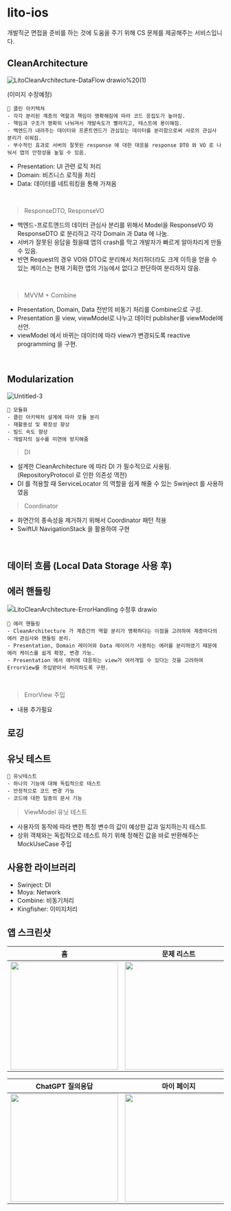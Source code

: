 # lito-ios
개발직군 면접을 준비를 하는 것에 도움을 주기 위해 CS 문제를 제공해주는 서비스입니다.

## CleanArchitecture

![LitoCleanArchitecture-DataFlow drawio%20(1)](https://github.com/SWM14-Lito/lito-ios/assets/56781342/50c8e196-f457-4f85-a41a-c781137c06e2)

(이미지 수정예정)

    🎯 클린 아키텍쳐
    - 각각 분리된 계층의 역할과 책임이 명확해짐에 따라 코드 응집도가 높아짐.
    - 책임과 구조가 명확히 나눠져서 개발속도가 빨라지고, 테스트에 용이해짐.
    - 백엔드가 내려주는 데이터와 프론트엔드가 관심있는 데이터를 분리함으로써 서로의 관심사 분리가 쉬워짐. 
    - 부수적인 효과로 서버의 잘못된 response 에 대한 대응을 response DTO 와 VO 로 나눠서 앱의 안정성을 높일 수 있음.

- Presentation: UI 관련 로직 처리
- Domain: 비즈니스 로직을 처리
- Data: 데이터를 네트워킹을 통해 가져옴

<br/>

> ResponseDTO, ResponseVO
- 백엔드-프로트엔드의 데이터 관심사 분리를 위해서 Model을 ResponseVO 와 ResponseDTO 로 분리하고 각각 Domain 과 Data 에 나눔.
- 서버가 잘못된 응답을 줬을떄 앱의 crash를 막고 개발자가 빠르게 알아차리게 만들 수 있음.
- 반면 Request의 경우 VO와 DTO로 분리해서 처리하더라도 크게 이득을 얻을 수 있는 케이스는 현재 기획한 앱의 기능에서 없다고 판단하여 분리하지 않음.

<br/>

> MVVM + Combine
- Presentation, Domain, Data 전반의 비동기 처리를 Combine으로 구성.
- Presentation 을 view, viewModel로 나누고 데이터 publisher를 viewModel에 선언.
- viewModel 에서 바뀌는 데이터에 따라 view가 변경되도록 reactive programming 을 구현.

<br/>

## Modularization

![Untitled-3](https://github.com/SWM14-Lito/lito-ios/assets/56781342/bd5fc5f3-a623-4fb2-bec4-28e04f0971db)

    🎯 모듈화
    - 클린 아키텍처 설계에 따라 모듈 분리
    - 재활용성 및 확장성 향상
    - 빌드 속도 향상
    - 개발자의 실수를 미연에 방지해줌

> DI
- 설계한 CleanArchitecture 에 따라 DI 가 필수적으로 사용됨. (RepositoryProtocol 로 인한 의존성 역전)
- DI 를 적용할 때 ServiceLocator 의 역할을 쉽게 해줄 수 있는 Swinject 를 사용하였음

> Coordinator
- 화면간의 종속성을 제거하기 위해서 Coordinator 패턴 적용
- SwiftUI NavigationStack 을 활용하여 구현

<br/>

## 데이터 흐름 (Local Data Storage 사용 후)

## 에러 핸들링

![LitoCleanArchitecture-ErrorHandling 수정후 drawio](https://github.com/SWM14-Lito/lito-ios/assets/56781342/d4a31379-b9aa-481d-8f9c-091a9e453665)


    🎯 에러 핸들링
    - CleanArchitecture 가 계층간의 역할 분리가 명확하다는 이점을 고려하여 계층마다의 에러 관심사와 핸들링 분리.
    - Presentation, Domain 레이어와 Data 레이어가 사용하는 에러를 분리하였기 때문에 에러 케이스를 쉽게 확장, 변경 가능.
    - Presentation 에서 에러에 대응하는 view가 여러개일 수 있다는 것을 고려하여 ErrorView를 주입받아서 처리하도록 구현.

<br/>

> ErrorView 주입
- 내용 추가필요

## 로깅

## 유닛 테스트
    🎯 유닛테스트
    - 하나의 기능에 대해 독립적으로 테스트
    - 안정적으로 코드 변경 가능
    - 코드에 대한 일종의 문서 기능

> ViewModel 유닛 테스트
- 사용자의 동작에 따라 변한 특정 변수의 값이 예상한 값과 일치하는지 테스트
- 상위 객체와는 독립적으로 테스트 하기 위해 정해진 값을 바로 반환해주는 MockUseCase 주입

## 사용한 라이브러리
- Swinject: DI
- Moya: Network
- Combine: 비동기처리
- Kingfisher: 이미지처리
  
## 앱 스크린샷
|홈|문제 리스트|문제 풀이|
|:---:|:---:|:---:|
|<img width="250" src="https://github.com/SWM14-Lito/lito-ios/assets/72330884/72b7a847-f0c3-4a10-8983-152b59b0bab9">|<img width="250" src="https://github.com/SWM14-Lito/lito-ios/assets/72330884/41fc6669-abea-408c-8f82-9a42dd0f47cb">|<img width="250" src="https://github.com/SWM14-Lito/lito-ios/assets/72330884/6336ebe1-4101-4a64-9cc0-54e779a9df3f">|

|ChatGPT 질의응답|마이 페이지|
|:---:|:---:|
|<img width="250" src="https://github.com/SWM14-Lito/lito-ios/assets/72330884/ecbf34b9-f37b-4e32-8f80-e4c454c46ed9">|<img width="250" src="https://github.com/SWM14-Lito/lito-ios/assets/72330884/42e068d8-61a3-4987-b658-43c3678e3c59">|
